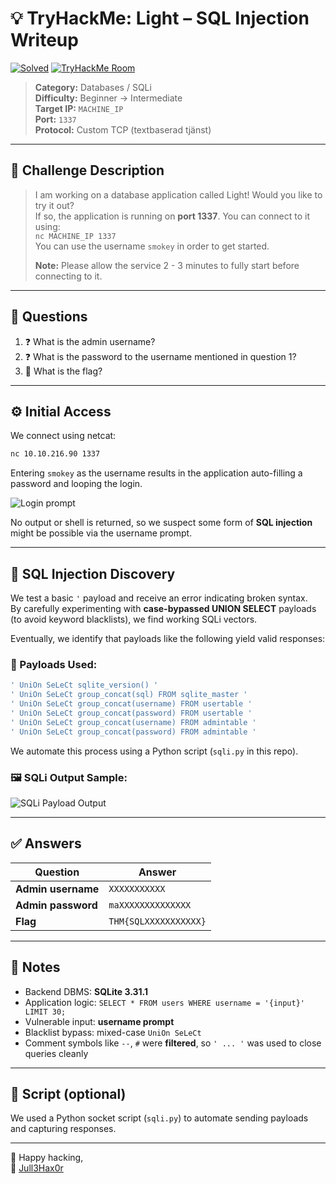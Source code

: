 # 💡 TryHackMe: Light – SQL Injection Writeup
[![Solved](https://img.shields.io/badge/Solved%20By-Jull3Hax0r-blue?style=flat-square&logo=gnu-bash)](https://tryhackme.com/p/Jull3)
[![TryHackMe Room](https://img.shields.io/badge/TryHackMe-LightRoom-red?logo=tryhackme&style=flat-square)](https://tryhackme.com/room/lightroom)

> **Category:** Databases / SQLi  
> **Difficulty:** Beginner → Intermediate  
> **Target IP:** `MACHINE_IP`  
> **Port:** `1337`  
> **Protocol:** Custom TCP (textbaserad tjänst)

---

## 🧠 Challenge Description

> I am working on a database application called Light! Would you like to try it out?  
> If so, the application is running on **port 1337**. You can connect to it using:  
> `nc MACHINE_IP 1337`  
> You can use the username `smokey` in order to get started.  
>  
> **Note:** Please allow the service 2 - 3 minutes to fully start before connecting to it.

---

## 📝 Questions

1. ❓ What is the admin username?  
2. ❓ What is the password to the username mentioned in question 1?  
3. 🏁 What is the flag?

---

## ⚙️ Initial Access

We connect using netcat:

```bash
nc 10.10.216.90 1337
```

Entering `smokey` as the username results in the application auto-filling a password and looping the login.

![Login prompt](https://jull3.se/thm/writeup/nc_login.png?cachebust=20240513)

No output or shell is returned, so we suspect some form of **SQL injection** might be possible via the username prompt.

---

## 💉 SQL Injection Discovery

We test a basic `'` payload and receive an error indicating broken syntax.  
By carefully experimenting with **case-bypassed UNION SELECT** payloads (to avoid keyword blacklists), we find working SQLi vectors.

Eventually, we identify that payloads like the following yield valid responses:

### 🔎 Payloads Used:

```sql
' UniOn SeLeCt sqlite_version() '
' UniOn SeLeCt group_concat(sql) FROM sqlite_master '
' UniOn SeLeCt group_concat(username) FROM usertable '
' UniOn SeLeCt group_concat(password) FROM usertable '
' UniOn SeLeCt group_concat(username) FROM admintable '
' UniOn SeLeCt group_concat(password) FROM admintable '
```

We automate this process using a Python script (`sqli.py` in this repo).

### 🖼️ SQLi Output Sample:

![SQLi Payload Output](https://jull3.se/thm/writeup/sqli.png)

---

## ✅ Answers

| Question | Answer |
|----------|--------|
| **Admin username** | `XXXXXXXXXXX` |
| **Admin password** | `maXXXXXXXXXXXXXX` |
| **Flag**           | `THM{SQLXXXXXXXXXXX}` |

---

## 🧠 Notes

- Backend DBMS: **SQLite 3.31.1**
- Application logic: `SELECT * FROM users WHERE username = '{input}' LIMIT 30;`
- Vulnerable input: **username prompt**
- Blacklist bypass: mixed-case `UniOn SeLeCt`
- Comment symbols like `--`, `#` were **filtered**, so `' ... '` was used to close queries cleanly

---

## 📜 Script (optional)

We used a Python socket script (`sqli.py`) to automate sending payloads and capturing responses.

---

🧠 Happy hacking,  
🧢 [Jull3Hax0r](https://jull3.se)
